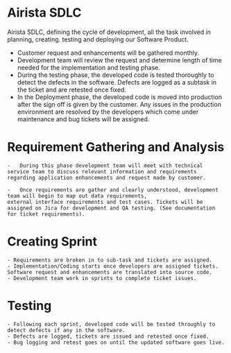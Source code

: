 # Airista SDLC
Airista SDLC, defining the cycle of development, all the task involved in planning, creating. testing and deploying our Software Product. 

- Customer request and enhancements will be gathered monthly.
- Development team will review the request and determine length of time needed for the implementation and testing phase.
- During the testing phase, the developed code is tested thoroughly to detect the defects in the software. Defects are logged as a subtask in the ticket and  are retested once fixed.
- In the Deployment phase, the developed code is moved into production after the sign off is given by the customer. Any issues in the production environment are resolved by the developers which come under maintenance and bug tickets will be assigned.


# 	Requirement Gathering and Analysis

    -	During this phase development team will meet with technical service team to discuss relevant information and requirements 
    regarding application enhancements and request made by customer.
    
    -	Once requirements are gather and clearly understood, development team will begin to map out data requirements, 
    external interface requirements and test cases. Tickets will be assigned on Jira for development and QA testing. (See documentation for ticket requirements).

# 	Creating Sprint
    - Requirements are broken in to sub-task and tickets are assigned.
    - Implementation/Coding starts once developers are assigned tickets. Software request and enhancements are translated into source code.
    - Development team work in sprints to complete ticket issues.
   
#  Testing
    - Following each sprint, developed code will be tested throughly to detect defects if any in the software. 
    - Defects are logged, tickets are issued and retested once fixed. 
    - Bug logging and retest goes on until the updated software goes live. 
    

    

